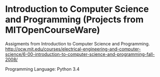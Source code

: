 # Introduction to Computer Science and Programming (Projects from MITOpenCourseWare)

Assigments from Introduction to Computer Science and Programming.
http://ocw.mit.edu/courses/electrical-engineering-and-computer-science/6-00-introduction-to-computer-science-and-programming-fall-2008/

Programming Language: Python 3.4
